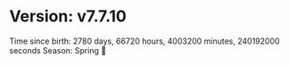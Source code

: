 # Version: v7.7.10
Time since birth: 2780 days, 66720 hours, 4003200 minutes, 240192000 seconds
Season: Spring 🌸
